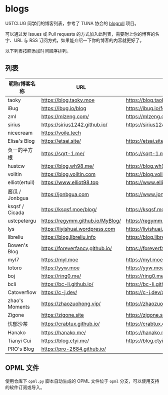 # blogs

USTCLUG 同学们的博客列表，参考了 TUNA 协会的 [blogroll](https://github.com/tuna/blogroll) 项目。

可以通过发 Issues 或 Pull requests 的方式加入此列表，需要附上你的博客的名字、URL 与 RSS 订阅方式，如果能介绍一下你的博客的内容就更好了。

以下列表按照添加时间顺序排列。

## 列表

| 昵称/博客名称   | URL                              | RSS                                      |
| -------------- | -------------------------------- | ---------------------------------------- |
| taoky          | https://blog.taoky.moe           | https://blog.taoky.moe/feed.xml          |
| iBug           | https://ibug.io/blog             | https://ibug.io/feed.xml                 |
| zml            | https://mlzeng.com/              | https://mlzeng.com/index.xml             |
| sirius         | https://sirius1242.github.io/    | https://sirius1242.github.io/feed.xml    |
| nicecream      | https://voile.tech               |                                          |
| Elisa's Blog   | https://etsai.site/              | https://etsai.site/atom.xml              |
| 负一的平方根    | https://sqrt-1.me/               | https://sqrt-1.me/?feed=rss2             |
| hustcw         | https://blog.wh98.me/            | https://blog.wh98.me/atom.xml            |
| volltin        | https://blog.volltin.com         | https://blog.volltin.com/feed/           |
| elliot(ertuil) | https://www.elliot98.top         | https://www.elliot98.top/index.xml       |
| 酱瓜 / Jonbgua | https://jonbgua.com              | https://www.jonbgua.com/atom.xml         |
| ksqsf / Cicada | https://ksqsf.moe/blog/          | https://ksqsf.moe/index.xml              |
| ustcpetergu    | https://regymm.github.io/MyBlog/ | https://regymm.github.io/MyBlog/feed.xml |
| lys            | https://liyishuai.wordpress.com  | https://liyishuai.wordpress.com/feed/    |
| libreliu       | https://blog.libreliu.info       | https://blog.libreliu.info/atom.xml      |
| Bowen's Blog   | https://foreverfancy.github.io/  | https://foreverfancy.github.io/atom.xml  |
| myl7           | https://myl.moe                  | https://myl.moe/atom.xml                 |
| totoro         | https://yyw.moe                  | https://yyw.moe/atom.xml                 |
| boj            | https://ring0.me/                | https://ring0.me/atom.xml                |
| bcli           | https://bc-li.github.io/         | https://bc-li.github.io/feed.xml         |
| Catoverflow    | https://c-j.dev/                 | https://c-j.dev/atom.xml                 |
| zhao's Moments | https://zhaozuohong.vip/         | https://zhaozuohong.vip/feed.xml         |
| Zigone         | https://zigone.site              | https://zigone.site/atom.xml             |
| 忧郁沙茶        | https://crabtux.github.io/       | https://crabtux.github.io/atom.xml       |
| Hanako         | https://hanako.me/               | https://hanako.me/rss.xml                |
| Tianyi Cui     | https://blog.ctyi.me/            | https://blog.ctyi.me/feed.xml            |
| PRO's Blog     | https://pro-2684.github.io/      |                                          |

## OPML 文件

使用仓库下 `opml.py` 脚本自动生成的 OPML 文件位于 `opml` 分支，可以使用支持的软件订阅或导入。

